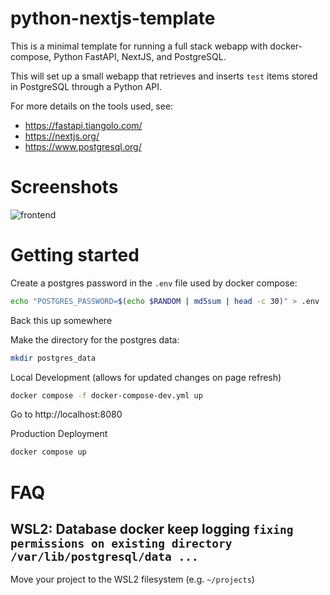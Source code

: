 # python-nextjs-template

This is a minimal template for running a full stack webapp with
docker-compose, Python FastAPI, NextJS, and PostgreSQL.

This will set up a small webapp that retrieves and inserts `test` items
stored in PostgreSQL through a Python API.

For more details on the tools used, see:

* https://fastapi.tiangolo.com/
* https://nextjs.org/
* https://www.postgresql.org/

# Screenshots

![frontend](/screenshots/frontend.png)

# Getting started

Create a postgres password in the `.env` file used by docker compose:

```bash
echo "POSTGRES_PASSWORD=$(echo $RANDOM | md5sum | head -c 30)" > .env
```

Back this up somewhere

Make the directory for the postgres data:
```bash
mkdir postgres_data
```

Local Development (allows for updated changes on page refresh)

```bash
docker compose -f docker-compose-dev.yml up
```

Go to http://localhost:8080

Production Deployment

```bash
docker compose up
```

# FAQ

## WSL2: Database docker keep logging `fixing permissions on existing directory /var/lib/postgresql/data ...`

Move your project to the WSL2 filesystem (e.g. `~/projects`)
